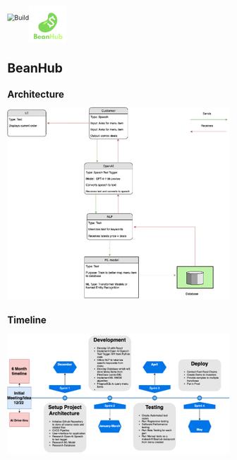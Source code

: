 <div style="display: flex; align-items: center;">
    <img src="https://github.com/Ibrahim-Haroon/BeanHub/actions/workflows/unit-test.yml/badge.svg" alt="Build" height="50">
    <img src="other/images/bean_logo.png" alt="BeanHub" width="85" height="85">
</div>


# BeanHub

## Architecture
![architecture.drawio.png](other/images/architecture.drawio.png)

## Timeline
![timeline.png](other/images/timeline.drawio.png)

